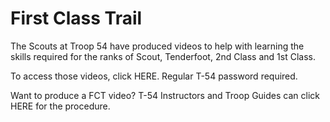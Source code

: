# First Class Trail
The Scouts at Troop 54 have produced videos to help with learning the skills required for the ranks of Scout, Tenderfoot, 2nd Class and 1st Class.

To access those videos, click HERE.
       Regular T-54 password required.

 

 

Want to produce a FCT video?   T-54 Instructors and Troop Guides can click HERE for the procedure.